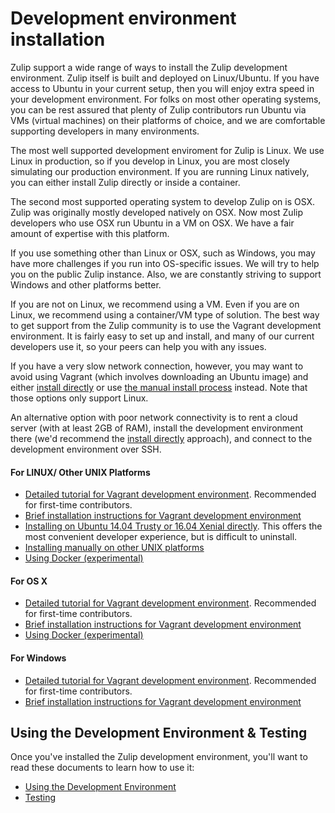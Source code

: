 # Development environment installation

Zulip support a wide range of ways to install the Zulip development
environment. Zulip itself is built and deployed on Linux/Ubuntu. If
you have access to Ubuntu in your current setup, then you will enjoy
extra speed in your development environment.  For folks on most other
operating systems, you can be rest assured that plenty of Zulip
contributors run Ubuntu via VMs (virtual machines) on their
platforms of choice, and we are comfortable supporting developers
in many environments.

The most well supported development enviroment for Zulip is Linux.
We use Linux in production, so if you develop in Linux, you are most closely
simulating our production environment.  If you are running Linux
natively, you can either install Zulip directly or inside a container.

The second most supported operating system to develop Zulip on is
OSX. Zulip was originally mostly developed natively on OSX.  Now
most Zulip developers who use OSX run Ubuntu in a VM on OSX.
We have a fair amount of expertise with this platform.

If you use something other than Linux or OSX, such
as Windows, you may have more challenges if you run into OS-specific
issues.  We will try to help you on the public Zulip instance.  Also,
we are constantly striving to support Windows and other platforms better.

If you are not on Linux, we recommend using a VM.  Even if you are
on Linux, we recommend using a container/VM type of solution. 
The best way to get support from the Zulip community is to
use the Vagrant development environment.  It is fairly easy to 
set up and install, and many of our current developers use it, so
your peers can help you with any issues.

If you have a very slow network connection, however, you may want to
avoid using Vagrant (which involves downloading an Ubuntu image) and
either [install directly](install-ubuntu-without-vagrant-dev.html) or
use [the manual install process](install-generic-unix-dev.html)
instead.  Note that those options only support Linux.

An alternative option with poor network connectivity is to rent a
cloud server (with at least 2GB of RAM), install the development
environment there (we'd recommend the
[install directly](install-ubuntu-without-vagrant-dev.html) approach),
and connect to the development environment over SSH.

#### For LINUX/ Other UNIX Platforms

* [Detailed tutorial for Vagrant development environment](dev-env-first-time-contributors.html).  Recommended for first-time contributors.
* [Brief installation instructions for Vagrant development environment](brief-install-vagrant-dev.html)
* [Installing on Ubuntu 14.04 Trusty or 16.04 Xenial directly](install-ubuntu-without-vagrant-dev.html).
  This offers the most convenient developer experience, but is difficult to uninstall.
* [Installing manually on other UNIX platforms](install-generic-unix-dev.html)
* [Using Docker (experimental)](install-docker-dev.html)

#### For OS X

* [Detailed tutorial for Vagrant development environment](dev-env-first-time-contributors.html).  Recommended for first-time contributors.
* [Brief installation instructions for Vagrant development environment](brief-install-vagrant-dev.html)
* [Using Docker (experimental)](install-docker-dev.html)

#### For Windows

* [Detailed tutorial for Vagrant development environment](dev-env-first-time-contributors.html).  Recommended for first-time contributors.
* [Brief installation instructions for Vagrant development environment](brief-install-vagrant-dev.html)

## Using the Development Environment & Testing

Once you've installed the Zulip development environment, you'll want
to read these documents to learn how to use it:

* [Using the Development Environment](using-dev-environment.html)
* [Testing](testing.html)

